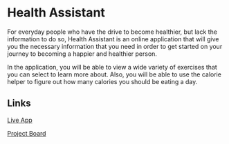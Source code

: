 # Health Assistant

For everyday people who have the drive to become healthier, but lack the information to do so,  Health Assistant is an online application that will give you the necessary information that you need in order to get started on your journey to becoming a happier and healthier person. 

In the application, you will be able to view a wide variety of exercises that you can select to learn more about. Also, you will be able to use the calorie helper to figure out how many calories you should be eating a day.

## Links

[Live App](https://repl.it/@WoodR2000/I101-Final-Project)

[Project Board](https://github.com/woodr2000/HealthHelper/projects/1)
